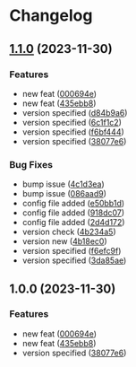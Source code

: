 # Changelog

## [1.1.0](https://github.com/samuel-adjin/release-please/compare/v1.0.0...v1.1.0) (2023-11-30)


### Features

* new feat ([000694e](https://github.com/samuel-adjin/release-please/commit/000694eaf7ab215e0329a4b1192ba28545d102ed))
* new feat ([435ebb8](https://github.com/samuel-adjin/release-please/commit/435ebb8afef09b8d8de41f341e876b0db2505ed0))
* version specified ([d84b9a6](https://github.com/samuel-adjin/release-please/commit/d84b9a6b44cc8b3bde3ffb41db2bf66838a1e8e9))
* version specified ([6c1f1c2](https://github.com/samuel-adjin/release-please/commit/6c1f1c220d2236a017a57ec8f0a2bf426beb2e44))
* version specified ([f6bf444](https://github.com/samuel-adjin/release-please/commit/f6bf44447c838d805375ece26ca2a4cbe8febc3d))
* version specified ([38077e6](https://github.com/samuel-adjin/release-please/commit/38077e6dcacaceb970576d1b51e13bb7e0ef1eaa))


### Bug Fixes

* bump issue ([4c1d3ea](https://github.com/samuel-adjin/release-please/commit/4c1d3ead9835b6b734af9c8384b0d123c39d0bda))
* bump issue ([086aad9](https://github.com/samuel-adjin/release-please/commit/086aad9cadec4cd0d9e2f9d8a7b06cc4c5486205))
* config file added ([e50bb1d](https://github.com/samuel-adjin/release-please/commit/e50bb1da970accd05721b2f57ef5f50784dcaf26))
* config file added ([918dc07](https://github.com/samuel-adjin/release-please/commit/918dc075d978e67a63f6eebda509ef96809faee3))
* config file added ([2d4d172](https://github.com/samuel-adjin/release-please/commit/2d4d17245f6e8ffed03282ae726722d1850dc161))
* version check ([4b234a5](https://github.com/samuel-adjin/release-please/commit/4b234a5fb06c3e2aa92b93ba510e00d90d81e022))
* version new ([4b18ec0](https://github.com/samuel-adjin/release-please/commit/4b18ec086263c6f6fc5895c3c1f773e3d8e94c50))
* version specified ([f6efc9f](https://github.com/samuel-adjin/release-please/commit/f6efc9f75bea0f214ca8e154e13f23c2464720bc))
* version specified ([3da85ae](https://github.com/samuel-adjin/release-please/commit/3da85aeb785d2698309ac04d246ff1ae5fdf24e3))

## 1.0.0 (2023-11-30)


### Features

* new feat ([000694e](https://github.com/samuel-adjin/release-please/commit/000694eaf7ab215e0329a4b1192ba28545d102ed))
* new feat ([435ebb8](https://github.com/samuel-adjin/release-please/commit/435ebb8afef09b8d8de41f341e876b0db2505ed0))
* version specified ([38077e6](https://github.com/samuel-adjin/release-please/commit/38077e6dcacaceb970576d1b51e13bb7e0ef1eaa))
